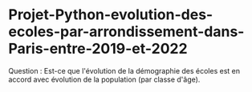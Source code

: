 # Projet-Python-evolution-des-ecoles-par-arrondissement-dans-Paris-entre-2019-et-2022
Question : Est-ce que l'évolution de la démographie des écoles est en accord avec évolution de la population (par classe d'âge).
